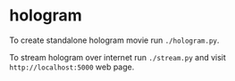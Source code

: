 # hologram

To create standalone hologram movie run `./hologram.py`.

To stream hologram over internet run `./stream.py` and visit
`http://localhost:5000` web page.